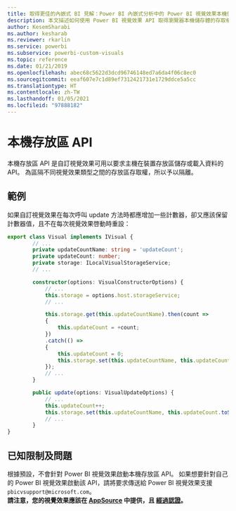 ```yaml
---
title: 取得更佳的內嵌式 BI 見解：Power BI 內嵌式分析中的 Power BI 視覺效果本機儲存體 API
description: 本文描述如何使用 Power BI 視覺效果 API 取得瀏覽器本機儲存體的存取權。 使用 Power BI 內嵌式分析，取得更佳的內嵌式 BI 見解。
author: KesemSharabi
ms.author: kesharab
ms.reviewer: rkarlin
ms.service: powerbi
ms.subservice: powerbi-custom-visuals
ms.topic: reference
ms.date: 01/21/2019
ms.openlocfilehash: abec68c5622d3dcd96746148ed7a6da4f06c8ec0
ms.sourcegitcommit: eeaf607e7c1d89ef7312421731e1729ddce5a5cc
ms.translationtype: HT
ms.contentlocale: zh-TW
ms.lasthandoff: 01/05/2021
ms.locfileid: "97888182"
---
```

# <a name="local-storage-api"></a>本機存放區 API

本機存放區 API 是自訂視覺效果可用以要求主機在裝置存放區儲存或載入資料的 API。 為區隔不同視覺效果類型之間的存放區存取權，所以予以隔離。

## <a name="sample"></a>範例

如果自訂視覺效果在每次呼叫 update 方法時都應增加一些計數器，卻又應該保留計數器值，且不在每次視覺效果啓動時重設：

```typescript
export class Visual implements IVisual {
        // ...
        private updateCountName: string = 'updateCount';
        private updateCount: number;
        private storage: ILocalVisualStorageService;
        // ...

        constructor(options: VisualConstructorOptions) {
            // ...
            this.storage = options.host.storageService;
            // ...

            this.storage.get(this.updateCountName).then(count =>
            {
                this.updateCount = +count;
            })
            .catch(() =>
            {
                this.updateCount = 0;
                this.storage.set(this.updateCountName, this.updateCount.toString());
            });
            // ...
        }

        public update(options: VisualUpdateOptions) {
            // ...
            this.updateCount++;
            this.storage.set(this.updateCountName, this.updateCount.toString());
            // ...
        }
}
```

## <a name="known-limitations-and-issues"></a>已知限制及問題

根據預設，不會針對 Power BI 視覺效果啟動本機存放區 API。 如果想要針對自己的 Power BI 視覺效果啟動該 API，請將要求傳送給 Power BI 視覺效果支援 `pbicvsupport@microsoft.com`。  
**請注意，您的視覺效果應該在 [AppSource](https://appsource.microsoft.com/en-us/marketplace/apps?product=power-bi-visuals) 中提供，且 [經過認證](https://powerbi.microsoft.com/en-us/documentation/powerbi-custom-visuals-certified/)。**
